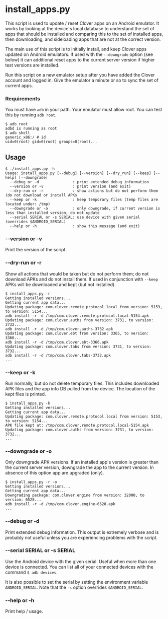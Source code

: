 # install_apps.py

This script is used to update / reset Clover apps on an Android emulator. It works by looking at the device's local database to understand the set of apps that should be installed and comparing this to the set of installed apps, then downloading, and sideloading apps that are not at the correct version.

The main use of this script is to initially install, and keep Clover apps updated on Android emulators. If used with the `--downgrade` option (see below) it can additional reset apps to the current server version if higher test versions are installed.

Run this script on a new emulator setup after you have added the Clover account and logged in. Give the emulator a minute or so to sync the set of current apps.

### Requirements
You must have `adb` in your path. Your emulator must allow root. You can test this by running `adb root`.
```
$ adb root
adbd is running as root
$ adb shell
generic_x86:/ # id
uid=0(root) gid=0(root) groups=0(root)...
```

## Usage
```
$ ./install_apps.py -h
Usage: install_apps.py [--debug] [--version] [--dry_run] [--keep] [--help] [--downgrade]
  --debug or -d               : print extended debug information
  --version or -v             : print version (and exit)
  --dry-run or -r             : show actions but do not perform them (do not download or install APKs
  --keep or -k                : keep temporary files (temp files are located under: /tmp)
  --downgrade or -o           : only downgrade, if current version is less than installed version; do not update
  --serial SERIAL or -s SERIAL: use device with given serial (overrides $ANDROID_SERIAL)
  --help or -h                : show this message (and exit)
```

### --version or -v
Print the version of the script.

### --dry-run or -r
Show all actions that would be taken but do not perform them; do not download APKs and do not install them. If used in conjunction with `--keep` APKs will be downloaded and kept (but not installed).
```
$ install_apps.py -r
Getting installed versions...
Getting current app data...
Updating package: com.clover.remote.protocol.local from version: 5153, to version: 5154...
adb install -r -d /tmp/com.clover.remote.protocol.local-5154.apk
Updating package: com.clover.auths from version: 3731, to version: 3732...
adb install -r -d /tmp/com.clover.auths-3732.apk
Updating package: com.clover.ebt from version: 3365, to version: 3366...
adb install -r -d /tmp/com.clover.ebt-3366.apk
Updating package: com.clover.tabs from version: 3731, to version: 3732...
adb install -r -d /tmp/com.clover.tabs-3732.apk
...
``` 

### --keep or -k
Run normally, but do not delete temporary files. This includes downloaded APK files and the app info DB pulled from the device. The location of the kept files is printed.
```
$ install_apps.py -k
Getting installed versions...
Getting current app data...
Updating package: com.clover.remote.protocol.local from version: 5153, to version: 5154...
APK file kept at: /tmp/com.clover.remote.protocol.local-5154.apk
Updating package: com.clover.auths from version: 3731, to version: 3732...
... 
``` 

### --downgrade or -o
Only downgrade APK versions. If an installed app's version is greater than the current server version, downgrade the app to the current version. In absence of this option app are upgraded (only).
```
$ install_apps.py -r -o
Getting installed versions...
Getting current app data...
Downgrading package: com.clover.engine from version: 32000, to version: 6528...
adb install -r -d /tmp/com.clover.engine-6528.apk
...
```

### --debug or -d
Print extended debug information. This output is extremely verbose and is probably not useful unless you are experiencing problems with the script.

### --serial SERIAL or -s SERIAL
Use the Android device with the given serial. Useful when more than one device is connected. You can list all of your connected devices with the command `$ adb devices`.

It is also possible to set the serial by setting the environment variable `ANDROID_SERIAL`. Note that the `-s` option overrides `$ANDROID_SERIAL`.

### --help or -h
Print help / usage.
